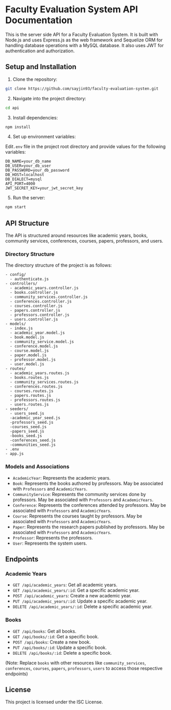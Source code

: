 # Faculty Evaluation System API Documentation

This is the server side API for a Faculty Evaluation System. It is built with Node.js and uses Express.js as the web framework and Sequelize ORM for handling database operations with a MySQL database. It also uses JWT for authentication and authorization.

## Setup and Installation

1. Clone the repository:

```bash
git clone https://github.com/sayjin93/faculty-evaluation-systen.git
```

2. Navigate into the project directory:

```bash
cd api
```

3. Install dependencies:

```bash
npm install
```

4. Set up environment variables:

Edit`.env` file in the project root directory and provide values for the following variables:

```
DB_NAME=your_db_name
DB_USER=your_db_user
DB_PASSWORD=your_db_password
DB_HOST=localhost
DB_DIALECT=mysql
API_PORT=4000
JWT_SECRET_KEY=your_jwt_secret_key
```

5. Run the server:

```bash
npm start
```

## API Structure

The API is structured around resources like academic years, books, community services, conferences, courses, papers, professors, and users.

### Directory Structure

The directory structure of the project is as follows:

```
- config/
  - authenticate.js
- controllers/
  - academic_years.controller.js
  - books.controller.js
  - community_services.controller.js
  - conferences.controller.js
  - courses.controller.js
  - papers.controller.js
  - professors.controller.js
  - users.controller.js
- models/
  - index.js
  - academic_year.model.js
  - book.model.js
  - community_service.model.js
  - conference.model.js
  - course.model.js
  - paper.model.js
  - professor.model.js
  - user.model.js
- routes/
  - academic_years.routes.js
  - books.routes.js
  - community_services.routes.js
  - conferences.routes.js
  - courses.routes.js
  - papers.routes.js
  - professors.routes.js
  - users.routes.js
- seeders/
  - users_seed.js
  -academic_year_seed.js
  -professors_seed.js
  -courses_seed.js
  -papers_seed.js
  -books_seed.js
  -conferences_seed.js
  -communities_seed.js
- .env
- app.js
```

### Models and Associations

- `AcademicYear`: Represents the academic years.
- `Book`: Represents the books authored by professors. May be associated with `Professors` and `AcademicYears`.
- `CommunityService`: Represents the community services done by professors. May be associated with `Professors` and `AcademicYears`.
- `Conference`: Represents the conferences attended by professors. May be associated with `Professors` and `AcademicYears`.
- `Course`: Represents the courses taught by professors. May be associated with `Professors` and `AcademicYears`.
- `Paper`: Represents the research papers published by professors. May be associated with `Professors` and `AcademicYears`.
- `Professor`: Represents the professors.
- `User`: Represents the system users.

## Endpoints

### Academic Years

- `GET /api/academic_years`: Get all academic years.
- `GET /api/academic_years/:id`: Get a specific academic year.
- `POST /api/academic_years`: Create a new academic year.
- `PUT /api/academic_years/:id`: Update a specific academic year.
- `DELETE /api/academic_years/:id`: Delete a specific academic year.

### Books

- `GET /api/books`: Get all books.
- `GET /api/books/:id`: Get a specific book.
- `POST /api/books`: Create a new book.
- `PUT /api/books/:id`: Update a specific book.
- `DELETE /api/books/:id`: Delete a specific book.

(Note: Replace `books` with other resources like `community_services`, `conferences`, `courses`, `papers`, `professors`, `users` to access those respective endpoints)

## License

This project is licensed under the ISC License.
